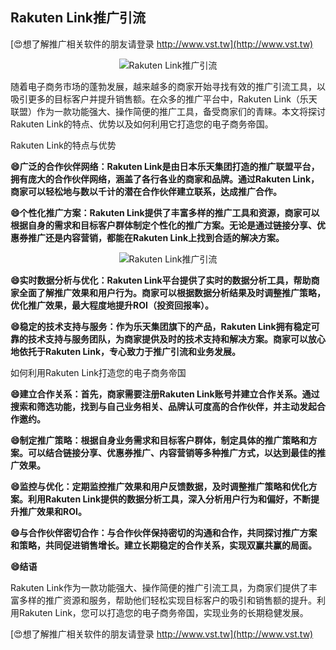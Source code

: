 ## **Rakuten Link推广引流**

[😍想了解推广相关软件的朋友请登录 http://www.vst.tw](http://www.vst.tw)

 <center><img src="https://vst.tw/MP4/tuiguang/png/4.png" alt="Rakuten Link推广引流"></center>

随着电子商务市场的蓬勃发展，越来越多的商家开始寻找有效的推广引流工具，以吸引更多的目标客户并提升销售额。在众多的推广平台中，Rakuten Link（乐天联盟）作为一款功能强大、操作简便的推广工具，备受商家们的青睐。本文将探讨Rakuten Link的特点、优势以及如何利用它打造您的电子商务帝国。

Rakuten Link的特点与优势

**😄广泛的合作伙伴网络：Rakuten Link是由日本乐天集团打造的推广联盟平台，拥有庞大的合作伙伴网络，涵盖了各行各业的商家和品牌。通过Rakuten Link，商家可以轻松地与数以千计的潜在合作伙伴建立联系，达成推广合作。**

**😄个性化推广方案：Rakuten Link提供了丰富多样的推广工具和资源，商家可以根据自身的需求和目标客户群体制定个性化的推广方案。无论是通过链接分享、优惠券推广还是内容营销，都能在Rakuten Link上找到合适的解决方案。**

 <center><img src="https://vst.tw/MP4/tuiguang/png/5.png" alt="Rakuten Link推广引流"></center>

**😄实时数据分析与优化：Rakuten Link平台提供了实时的数据分析工具，帮助商家全面了解推广效果和用户行为。商家可以根据数据分析结果及时调整推广策略，优化推广效果，最大程度地提升ROI（投资回报率）。**

**😄稳定的技术支持与服务：作为乐天集团旗下的产品，Rakuten Link拥有稳定可靠的技术支持与服务团队，为商家提供及时的技术支持和解决方案。商家可以放心地依托于Rakuten Link，专心致力于推广引流和业务发展。**

如何利用Rakuten Link打造您的电子商务帝国

**😄建立合作关系：首先，商家需要注册Rakuten Link账号并建立合作关系。通过搜索和筛选功能，找到与自己业务相关、品牌认可度高的合作伙伴，并主动发起合作邀约。**

**😄制定推广策略：根据自身业务需求和目标客户群体，制定具体的推广策略和方案。可以结合链接分享、优惠券推广、内容营销等多种推广方式，以达到最佳的推广效果。**

**😄监控与优化：定期监控推广效果和用户反馈数据，及时调整推广策略和优化方案。利用Rakuten Link提供的数据分析工具，深入分析用户行为和偏好，不断提升推广效果和ROI。**

**😄与合作伙伴密切合作：与合作伙伴保持密切的沟通和合作，共同探讨推广方案和策略，共同促进销售增长。建立长期稳定的合作关系，实现双赢共赢的局面。**

**😄结语**

Rakuten Link作为一款功能强大、操作简便的推广引流工具，为商家们提供了丰富多样的推广资源和服务，帮助他们轻松实现目标客户的吸引和销售额的提升。利用Rakuten Link，您可以打造您的电子商务帝国，实现业务的长期稳健发展。

[😍想了解推广相关软件的朋友请登录 http://www.vst.tw](http://www.vst.tw)



